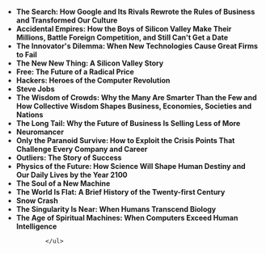 <ul>
                <li><b><a target="_blank" href="https://github.com/manjunath5496/Top-technology-books-of-all-time/blob/master/ttec(1).pdf" style="text-decoration:none;">The Search: How Google and Its Rivals Rewrote the Rules of Business and Transformed Our Culture</a></b></li>
                <li><b><a target="_blank" href="https://github.com/manjunath5496/Top-technology-books-of-all-time/blob/master/ttec(2).pdf" style="text-decoration:none;">Accidental Empires: How the Boys of Silicon Valley Make Their Millions, Battle Foreign Competition, and Still Can't Get a Date </a></b></li>
                <li><b><a target="_blank" href="https://github.com/manjunath5496/Top-technology-books-of-all-time/blob/master/ttec(3).pdf" style="text-decoration:none;">The Innovator's Dilemma: When New Technologies Cause Great Firms to Fail</a></b></li>
                <li><b><a target="_blank" href="https://github.com/manjunath5496/Top-technology-books-of-all-time/blob/master/ttec(4).pdf" style="text-decoration:none;"> The New New Thing: A Silicon Valley Story </a></b></li>
                <li><b><a target="_blank" href="https://github.com/manjunath5496/Top-technology-books-of-all-time/blob/master/ttec(5).pdf" style="text-decoration:none;">Free: The Future of a Radical Price</a></b></li>
                <li><b><a target="_blank" href="https://github.com/manjunath5496/Top-technology-books-of-all-time/blob/master/ttec(6).pdf" style="text-decoration:none;">Hackers: Heroes of the Computer Revolution </a></b></li>
                <li><b><a target="_blank" href="https://github.com/manjunath5496/Top-technology-books-of-all-time/blob/master/ttec(7).pdf" style="text-decoration:none;">Steve Jobs</a></b></li>
                <li><b><a target="_blank" href="https://github.com/manjunath5496/Top-technology-books-of-all-time/blob/master/ttec(8).pdf" style="text-decoration:none;">The Wisdom of Crowds: Why the Many Are Smarter Than the Few and How Collective Wisdom Shapes Business, Economies, Societies and Nations</a></b></li>
                <li><b><a target="_blank" href="https://github.com/manjunath5496/Top-technology-books-of-all-time/blob/master/ttec(9).pdf" style="text-decoration:none;">The Long Tail: Why the Future of Business Is Selling Less of More </a></b></li>
                <li><b><a target="_blank" href="https://github.com/manjunath5496/Top-technology-books-of-all-time/blob/master/ttec(10).pdf" style="text-decoration:none;">Neuromancer </a></b></li>
                <li><b><a target="_blank" href="https://github.com/manjunath5496/Top-technology-books-of-all-time/blob/master/ttec(11).pdf" style="text-decoration:none;"> Only the Paranoid Survive: How to Exploit the Crisis Points That Challenge Every Company and Career</a></b></li>
                <li><b><a target="_blank" href="https://github.com/manjunath5496/Top-technology-books-of-all-time/blob/master/ttec(12).pdf" style="text-decoration:none;">Outliers: The Story of Success </a></b></li>
                <li><b><a target="_blank" href="https://github.com/manjunath5496/Top-technology-books-of-all-time/blob/master/ttec(13).pdf" style="text-decoration:none;">Physics of the Future: How Science Will Shape Human Destiny and Our Daily Lives by the Year 2100 </a></b></li>
                <li><b><a target="_blank" href="https://github.com/manjunath5496/Top-technology-books-of-all-time/blob/master/ttec(14).pdf" style="text-decoration:none;">The Soul of a New Machine</a></b></li>
                <li><b><a target="_blank" href="https://github.com/manjunath5496/Top-technology-books-of-all-time/blob/master/ttec(15).pdf" style="text-decoration:none;">The World Is Flat: A Brief History of the Twenty-first Century </a></b></li>
                <li><b><a target="_blank" href="https://github.com/manjunath5496/Top-technology-books-of-all-time/blob/master/ttec(16).pdf" style="text-decoration:none;">Snow Crash</a></b></li>
                <li><b><a target="_blank" href="https://github.com/manjunath5496/Top-technology-books-of-all-time/blob/master/ttec(17).pdf" style="text-decoration:none;">The Singularity Is Near: When Humans Transcend Biology </a></b></li>
                <li><b><a target="_blank" href="https://github.com/manjunath5496/Top-technology-books-of-all-time/blob/master/ttec(18).pdf" style="text-decoration:none;">The Age of Spiritual Machines: When Computers Exceed Human Intelligence </a></b></li>
               
            </ul>
